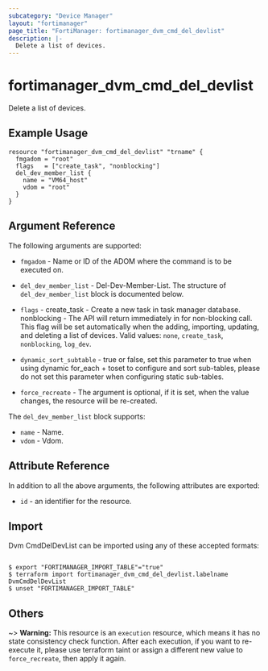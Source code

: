 ```yaml
---
subcategory: "Device Manager"
layout: "fortimanager"
page_title: "FortiManager: fortimanager_dvm_cmd_del_devlist"
description: |-
  Delete a list of devices.
---
```


# fortimanager_dvm_cmd_del_devlist
Delete a list of devices.

## Example Usage

```hcl
resource "fortimanager_dvm_cmd_del_devlist" "trname" {
  fmgadom = "root"
  flags   = ["create_task", "nonblocking"]
  del_dev_member_list {
    name = "VM64_host"
    vdom = "root"
  }
}
```

## Argument Reference


The following arguments are supported:


* `fmgadom` - Name or ID of the ADOM where the command is to be executed on.
* `del_dev_member_list` - Del-Dev-Member-List. The structure of `del_dev_member_list` block is documented below.
* `flags` - create_task - Create a new task in task manager database. nonblocking - The API will return immediately in for non-blocking call. This flag will be set automatically when the adding, importing, updating, and deleting a list of devices. Valid values: `none`, `create_task`, `nonblocking`, `log_dev`.

* `dynamic_sort_subtable` - true or false, set this parameter to true when using dynamic for_each + toset to configure and sort sub-tables, please do not set this parameter when configuring static sub-tables.
* `force_recreate` - The argument is optional, if it is set, when the value changes, the resource will be re-created.

The `del_dev_member_list` block supports:

* `name` - Name.
* `vdom` - Vdom.


## Attribute Reference

In addition to all the above arguments, the following attributes are exported:
* `id` - an identifier for the resource.

## Import

Dvm CmdDelDevList can be imported using any of these accepted formats:
```

$ export "FORTIMANAGER_IMPORT_TABLE"="true"
$ terraform import fortimanager_dvm_cmd_del_devlist.labelname DvmCmdDelDevList
$ unset "FORTIMANAGER_IMPORT_TABLE"
```

## Others

~> **Warning:** This resource is an `execution` resource, which means it has no state consistency check function. After each execution, if you want to re-execute it, please use terraform taint or assign a different new value to `force_recreate`, then apply it again.
